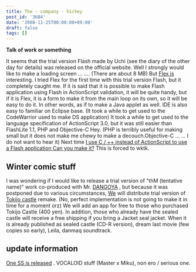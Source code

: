 ```yaml
---
title: The · company · hickey
post_id: '3684'
date: '2008-11-25T00:00:00+09:00'
draft: false
tags: []
---
```


**Talk of work or something**

It seems that the trial version Flash made by Uchi (see the diary of the other day for details) was released on the official website. Well I strongly would like to make a loading screen ... .... (There are about 8 MB) But [Flex is](http://www.adobe.com/jp/products/flex/) interesting. I tried Flex for the first time with this trial version Flash, but it completely caught me. If it is said that it is possible to make Flash application using Flash in ActionScript validation, it will be quite handy, but if it is Flex, it is a form to make it from the main loop on its own, so it will be easy to do it. In other words, as if to make a Java applet as well. IDE is also easy to familiar on Eclipse base. (It took a while to get used to the CodeWarrior used to make DS application) It took a while to get used to the language specification of ActionScript 3.0, but it was still easier than FlashLite 1.1, PHP and Objective-C Hey. (PHP is terribly useful for making small but it does not make me chewy to make a decouch.Objective-C ... ... I do not want to hear it) Next time [I use C / ++ instead of ActionScript to use a Flash application Can you make it?](http://slashdot.jp/developers/article.pl?sid=08/11/23/0717231) This is forced to wktk.

## Winter comic stuff

I was wondering if I would like to release a trial version of "thM (tentative name)" work co-produced with Mr. [DANGOYA](http://dangoya.moo.jp/) , but because it was postponed due to various circumstances, [We](/!/thA/) will distribute trial version of [Tokijo castle](/!/thA/) remake. (No, perfect implementation is not going to make it in time for a moment orz) We will add an app for free to those who purchased Tokijo Castle (400 yen). In addition, those who already have the sealed castle will receive a free shipping if you bring a Jacket seal jacket. When it is already published as sealed castle (CD-R version), dream last movie (few copies so early), Leila, danmaq soundtrack.

## update information

[One SS is released](/tag/1123) . VOCALOID stuff (Master x Miku), non ero / serious one.